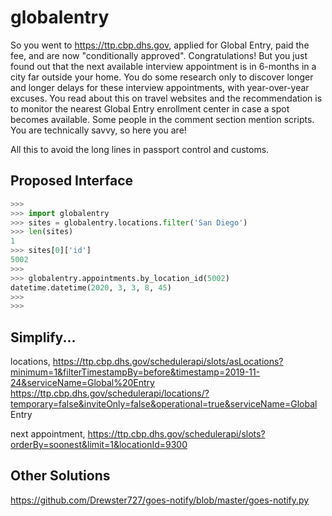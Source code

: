 # globalentry

So you went to https://ttp.cbp.dhs.gov, applied for Global Entry, paid the fee, and are now "conditionally approved". Congratulations! But you just found out that the next available interview appointment is in 6-months in a city far outside your home. You do some research only to discover longer and longer delays for these interview appointments, with year-over-year excuses. You read about this on travel websites and the recommendation is to monitor the nearest Global Entry enrollment center in case a spot becomes available. Some people in the comment section mention scripts. You are technically savvy, so here you are!

All this to avoid the long lines in passport control and customs.

## Proposed Interface

```python
>>> 
>>> import globalentry
>>> sites = globalentry.locations.filter('San Diego')
>>> len(sites)
1
>>> sites[0]['id']
5002
>>> 
>>> globalentry.appointments.by_location_id(5002)
datetime.datetime(2020, 3, 3, 8, 45)
>>> 
>>> 
```

## Simplify...

locations,
https://ttp.cbp.dhs.gov/schedulerapi/slots/asLocations?minimum=1&filterTimestampBy=before&timestamp=2019-11-24&serviceName=Global%20Entry
https://ttp.cbp.dhs.gov/schedulerapi/locations/?temporary=false&inviteOnly=false&operational=true&serviceName=Global Entry


next appointment,
https://ttp.cbp.dhs.gov/schedulerapi/slots?orderBy=soonest&limit=1&locationId=9300


## Other Solutions

https://github.com/Drewster727/goes-notify/blob/master/goes-notify.py


